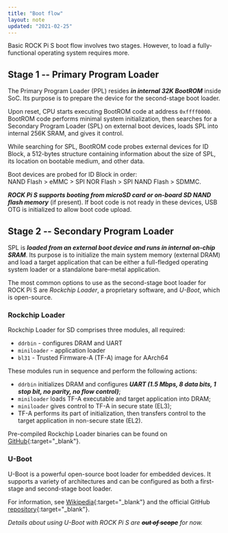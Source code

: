```yaml
---
title: "Boot flow"
layout: note
updated: "2021-02-25"
---
```


Basic ROCK Pi S boot flow involves two stages. However, to load a fully-functional operating system requires more.

## Stage 1 -- Primary Program Loader

The Primary Program Loader (PPL) resides **_in internal 32K BootROM_** inside SoC. Its purpose is to prepare the device for the second-stage boot loader.

Upon reset, CPU starts executing BootROM code at address `0xffff0000`. BootROM code performs minimal system initialization, then searches for a Secondary Program Loader (SPL) on external boot devices, loads SPL into internal 256K SRAM, and gives it control.

While searching for SPL, BootROM code probes external devices for ID Block, a 512-bytes structure containing information about the size of SPL, its location on bootable medium, and other data.

Boot devices are probed for ID Block in order:<br>
NAND Flash > eMMC > SPI NOR Flash > SPI NAND Flash > SDMMC.

**_ROCK Pi S supports booting from microSD card or on-board SD NAND flash memory_** (if present). If boot code is not ready in these devices, USB OTG is initialized to allow boot code upload.

## Stage 2 -- Secondary Program Loader

SPL is **_loaded from an external boot device and runs in internal on-chip SRAM_**. Its purpose is to initialize the main system memory (external DRAM) and load a target application that can be either a full-fledged operating system loader or a standalone bare-metal application.

The most common options to use as the second-stage boot loader for ROCK Pi S are _Rockchip Loader_, a proprietary software, and _U-Boot_, which is open-source.

### Rockchip Loader

Rockchip Loader for SD comprises three modules, all required:

- `ddrbin` - configures DRAM and UART
- `miniloader` - application loader
- `bl31` - Trusted Firmware-A (TF-A) image for AArch64

These modules run in sequence and perform the following actions:

- `ddrbin` initializes DRAM and configures **_UART (1.5 Mbps, 8 data bits, 1 stop bit, no parity, no flow control)_**;
- `miniloader` loads TF-A executable and target application into DRAM;
- `miniloader` gives control to TF-A in secure state (EL3);
- TF-A performs its part of initialization, then transfers control to the target application in non-secure state (EL2).

Pre-compiled Rockchip Loader binaries can be found on [GitHub](https://github.com/radxa/rkbin){:target="_blank"}.

### U-Boot

U-Boot is a powerful open-source boot loader for embedded devices. It supports a variety of architectures and can be configured as both a first-stage and second-stage boot loader.

For information, see [Wikipedia](https://en.wikipedia.org/wiki/Das_U-Boot){:target="_blank"} and the official GitHub [repository](https://github.com/u-boot/u-boot){:target="_blank"}.

_Details about using U-Boot with ROCK Pi S are **~~_out of scope_~~** for now._
